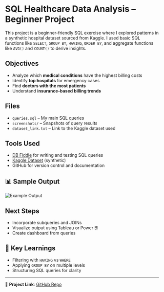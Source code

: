 # SQL Healthcare Data Analysis – Beginner Project

This project is a beginner-friendly SQL exercise where I explored patterns in a synthetic hospital dataset sourced from Kaggle. I used basic SQL functions like `SELECT`, `GROUP BY`, `HAVING`, `ORDER BY`, and aggregate functions like `AVG()` and `COUNT()` to derive insights.

## Objectives

- Analyze which **medical conditions** have the highest billing costs
- Identify **top hospitals** for emergency cases
- Find **doctors with the most patients**
- Understand **insurance-based billing trends**

## Files

- `queries.sql` – My main SQL queries
- `screenshots/` – Snapshots of query results
- `dataset_link.txt` – Link to the Kaggle dataset used

## Tools Used

- [DB Fiddle](https://www.db-fiddle.com/) for writing and testing SQL queries
- [Kaggle Dataset](https://www.kaggle.com/your-dataset-link) (synthetic)
- GitHub for version control and documentation

## 📊 Sample Output

![Example Output](screenshots/avg_billing_by_condition.jpg)

##  Next Steps

- Incorporate subqueries and JOINs
- Visualize output using Tableau or Power BI
- Create dashboard from queries

## 🧠 Key Learnings

- Filtering with `HAVING` vs `WHERE`
- Applying `GROUP BY` on multiple levels
- Structuring SQL queries for clarity

---
📎 **Project Link**: [GitHub Repo](https://github.com/ksankit157-max/sql-healthcare-project-beginner-)
